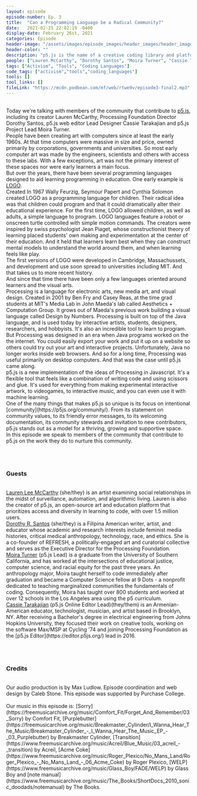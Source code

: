 ```yaml
---
layout: episode
episode-number: Ep. 3
title:  "Can a Programming Language be a Radical Community?"
date:   2021-02-25 22:02:19 -0400
display-date: February 26st, 2021
categories: Episode
header-image: "/assets/images/episode_images/header_images/header_image4.png"
header-color: ""
description: "p5.js is the name of a creative coding library and platform that aims to make coding inclusive and accessible for a wide range of people. We speak to the team that supports the language on how they make space for contributors within its nurturing, intentional community."
people: ["Lauren McCarthy", "Dorothy Santos", "Moira Turner", "Cassie Tarakajian"]
tags: ["Activism", "Tools", "Coding Languages"]
code_tags: ["activism","tools","coding_languages"]
tools: []
tool_links: []
fileLink: "https://mcdn.podbean.com/mf/web/rtwe9v/episode3-final2.mp3"
---
```


<br>
Today we're talking with members of the community that contribute to <a href="https://p5js.org/" alt="p5.js library website">p5.js</a>, including its creator Lauren McCarthy, Processing Foundation Director Dorothy Santos, p5.js web editor Lead Designer Cassie Tarakajian and p5.js Project Lead Moira Turner.

<br>
People have been creating art with computers since at least the early 1960s. At that time computers were massive in size and price, owned primarily by corporations, governments and universities. So most early computer art was made by the engineers, scientists and others with access to these labs. With a few exceptions, art was not the primary interest of these spaces nor were early learners a main focus.

<br>
But over the years, there have been several programming languages designed to aid learning programming in education. One early example is <a href="https://el.media.mit.edu/logo-foundation/what_is_logo/index.html" alt="LOGO Foundation - What is LOGO?">LOGO</a>.

<br>
Created In 1967 Wally Feurzig, Seymour Papert and Cynthia Solomon created LOGO as a programming language for children. Their radical idea was that children could program and that it could dramatically alter their educational experience. For the first time, LOGO allowed children, as well as adults, a simple language to program. LOGO languages feature a robot or onscreen turtle controlled with simple motion commands. The creators were inspired by swiss psychologist Jean Piaget, whose constructionist theory of learning placed students' own making and experimentation at the center of their education. And it held that learners learn best when they can construct mental models to understand the world around them, and when learning feels like play. 

<br>
The first versions of LOGO were developed in Cambridge, Massachussets, and development and use soon spread to universities including MIT. And that takes us to more recent history.

<br>
And since that time there have been only a few languages oriented around learners and the visual arts.

<br>
Processing is a language for electronic arts, new media art, and visual design. Created in 2001 by Ben Fry and Casey Reas, at the time grad students at MIT's Media Lab in John Maeda's lab called Aesthetics + Computation Group. It grows out of Maeda's previous work building a visual language called Design by Numbers. Processing is built on top of the Java language, and is used today by interactive artists, students, designers, researchers, and hobbyists. It's also an incredible tool to learn to program. But Processing was designed in an era when Java programs worked on the the internet. You could easily export your work and put it up on a website so others could try out your art and interactive projects. Unfortunately, Java no longer works inside web browsers. And so for a long time, Processing was useful primarily on desktop computers. And that was the case until p5.js came along.

<br>
p5.js is a new implementation of the ideas of Processing in Javascript. It's a flexible tool that feels like a combination of writing code and using scissors and glue. It's used for everything from making experimental interactive artwork, to videogames, to interactive music, and you can even use it with machine learning. 

<br>
One of the many things that makes p5.js so unique is its focus on intentional [community](https://p5js.org/community/). From its statement on community values, to its friendly error messages, to its welcoming documentation, its community stewards and invitation to new contributors, p5.js stands out as a model for a thriving, growing and supportive space.

<br>
In this episode we speak to members of the community that contribute to p5.js on the work they do to nurture this community.


<br><br>
### Guests

<br>
<a href="https://lauren-mccarthy.com/" alt="Lauren McCarthy" class="nameTag">Lauren Lee McCarthy</a> (she/they) is an artist examining social relationships in the midst of surveillance, automation, and algorithmic living. Lauren is also the creator of p5.js, an open-source art and education platform that prioritizes access and diversity in learning to code, with over 1.5 million users.

<br>
<a href="https://dorothysantos.com/" alt="Dorothy R. Santos" class="nameTag">Dorothy R. Santos</a> (she/they) is a Filipina American writer, artist, and educator whose academic and research interests include feminist media histories, critical medical anthropology, technology, race, and ethics. She is a co-founder of REFRESH, a politically-engaged art and curatorial collective and serves as the Executive Director for the Processing Foundation.

<br>
<a href="https://github.com/mcturner1995" alt="Moira Turner" class="nameTag">Moira Turner</a> (p5.js Lead) is a graduate from the University of Southern California, and has worked at the intersections of educational justice, computer science, and racial equity for the past three years. An anthropology major, Moira taught herself to code immediately after graduation and became a Computer Science fellow at 9 Dots - a nonprofit dedicated to teaching marginalized communities the fundamentals of coding. Consequently, Moira has taught over 800 students and worked at over 12 schools in the Los Angeles area using the p5 curriculum.

<br>
<a href="https://cassietarakajian.com/" alt="Cassie Tarakajian" class="nameTag">Cassie Tarakajian</a> (p5.js Online Editor Lead)(they/them) is an Armenian-American educator, technologist, musician, and artist based in Brooklyn, NY. After receiving a Bachelor's degree in electrical engineering from Johns Hopkins University, they focused their work on creative tools, working on the software Max/MSP at Cycling '74 and joining Processing Foundation as the [p5.js Editor](https://editor.p5js.org/) lead in 2016. 

<br><br>
### Credits
<br>
Our audio production is by Max Ludlow. Episode coordination and web design by Caleb Stone. This episode was supported by Purchase College. 
<br><br>
Our music in this episode is: [Sorry](https://freemusicarchive.org/music/Comfort_Fit/Forget_And_Remember/03_Sorry) by Comfort Fit, [Purplebutter](https://freemusicarchive.org/music/Breakmaster_Cylinder/I_Wanna_Hear_The_Music/Breakmaster_Cylinder_-_I_Wanna_Hear_The_Music_EP_-_03_Purplebutter) by Breakmaster Cylinder, [Transition](https://www.freemusicarchive.org/music/Acreil/Blue_Music/03_acreil_-_transition) by Acreil, [Acme Coke](https://www.freemusicarchive.org/music/Roger_Plexico/No_Mans_Land/Roger_Plexico_-_No_Mans_Land_-_06_Acme_Coke) by Roger Plexico, [WELP](https://www.freemusicarchive.org/music/Glass_Boy/FADE/WELP) by Glass Boy and [note manual](https://www.freemusicarchive.org/music/The_Books/ShortDocs_2010_sonic_doodads/notemanual) by The Books.
